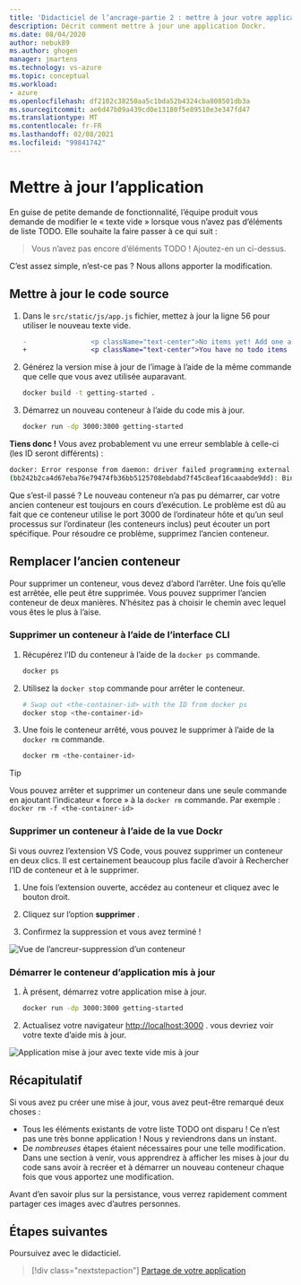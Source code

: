 ```yaml
---
title: 'Didacticiel de l’ancrage-partie 2 : mettre à jour votre application'
description: Décrit comment mettre à jour une application Dockr.
ms.date: 08/04/2020
author: nebuk89
ms.author: ghogen
manager: jmartens
ms.technology: vs-azure
ms.topic: conceptual
ms.workload:
- azure
ms.openlocfilehash: df2102c38250aa5c1bda52b4324cba808501db3a
ms.sourcegitcommit: ae6d47b09a439cd0e13180f5e89510e3e347fd47
ms.translationtype: MT
ms.contentlocale: fr-FR
ms.lasthandoff: 02/08/2021
ms.locfileid: "99841742"
---
```

# <a name="update-the-app"></a>Mettre à jour l’application

En guise de petite demande de fonctionnalité, l’équipe produit vous demande de modifier le « texte vide » lorsque vous n’avez pas d’éléments de liste TODO. Elle souhaite la faire passer à ce qui suit :

> Vous n’avez pas encore d’éléments TODO ! Ajoutez-en un ci-dessus.

C’est assez simple, n’est-ce pas ? Nous allons apporter la modification.

## <a name="update-the-source-code"></a>Mettre à jour le code source

1. Dans le `src/static/js/app.js` fichier, mettez à jour la ligne 56 pour utiliser le nouveau texte vide.

    ```diff
    -                <p className="text-center">No items yet! Add one above!</p>
    +                <p className="text-center">You have no todo items yet! Add one above!</p>
    ```

1. Générez la version mise à jour de l’image à l’aide de la même commande que celle que vous avez utilisée auparavant.

    ```bash
    docker build -t getting-started .
    ```

1. Démarrez un nouveau conteneur à l’aide du code mis à jour.

    ```bash
    docker run -dp 3000:3000 getting-started
    ```

**Tiens donc !** Vous avez probablement vu une erreur semblable à celle-ci (les ID seront différents) :

```bash
docker: Error response from daemon: driver failed programming external connectivity on endpoint laughing_burnell 
(bb242b2ca4d67eba76e79474fb36bb5125708ebdabd7f45c8eaf16caaabde9dd): Bind for 0.0.0.0:3000 failed: port is already allocated.
```

Que s’est-il passé ? Le nouveau conteneur n’a pas pu démarrer, car votre ancien conteneur est toujours en cours d’exécution. Le problème est dû au fait que ce conteneur utilise le port 3000 de l’ordinateur hôte et qu’un seul processus sur l’ordinateur (les conteneurs inclus) peut écouter un port spécifique. Pour résoudre ce problème, supprimez l’ancien conteneur.

## <a name="replace-the-old-container"></a>Remplacer l’ancien conteneur

Pour supprimer un conteneur, vous devez d’abord l’arrêter. Une fois qu’elle est arrêtée, elle peut être supprimée. Vous pouvez supprimer l’ancien conteneur de deux manières. N’hésitez pas à choisir le chemin avec lequel vous êtes le plus à l’aise.

### <a name="remove-a-container-using-the-cli"></a>Supprimer un conteneur à l’aide de l’interface CLI

1. Récupérez l’ID du conteneur à l’aide de la `docker ps` commande.

    ```bash
    docker ps
    ```

1. Utilisez la `docker stop` commande pour arrêter le conteneur.

    ```bash
    # Swap out <the-container-id> with the ID from docker ps
    docker stop <the-container-id>
    ```

1. Une fois le conteneur arrêté, vous pouvez le supprimer à l’aide de la `docker rm` commande.

    ```bash
    docker rm <the-container-id>
    ```

> [!TIP]
> Vous pouvez arrêter et supprimer un conteneur dans une seule commande en ajoutant l’indicateur « force » à la `docker rm` commande. Par exemple : `docker rm -f <the-container-id>`

### <a name="remove-a-container-using-the-docker-view"></a>Supprimer un conteneur à l’aide de la vue Dockr

Si vous ouvrez l’extension VS Code, vous pouvez supprimer un conteneur en deux clics. Il est certainement beaucoup plus facile d’avoir à Rechercher l’ID de conteneur et à le supprimer.

1. Une fois l’extension ouverte, accédez au conteneur et cliquez avec le bouton droit.

1. Cliquez sur l’option **supprimer** .

1. Confirmez la suppression et vous avez terminé !

![Vue de l’ancreur-suppression d’un conteneur](media/vs-removing-container.png)

### <a name="start-the-updated-app-container"></a>Démarrer le conteneur d’application mis à jour

1. À présent, démarrez votre application mise à jour.

    ```bash
    docker run -dp 3000:3000 getting-started
    ```

1. Actualisez votre navigateur [http://localhost:3000](http://localhost:3000) . vous devriez voir votre texte d’aide mis à jour.

![Application mise à jour avec texte vide mis à jour](media/todo-list-updated-empty-text.png)

## <a name="recap"></a>Récapitulatif

Si vous avez pu créer une mise à jour, vous avez peut-être remarqué deux choses :

- Tous les éléments existants de votre liste TODO ont disparu ! Ce n’est pas une très bonne application ! Nous y reviendrons dans un instant.
- De *nombreuses* étapes étaient nécessaires pour une telle modification. Dans une section à venir, vous apprendrez à afficher les mises à jour du code sans avoir à recréer et à démarrer un nouveau conteneur chaque fois que vous apportez une modification.

Avant d’en savoir plus sur la persistance, vous verrez rapidement comment partager ces images avec d’autres personnes.

## <a name="next-steps"></a>Étapes suivantes

Poursuivez avec le didacticiel.

> [!div class="nextstepaction"]
> [Partage de votre application](share-your-app.md)
